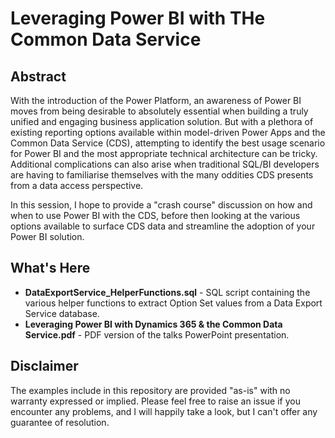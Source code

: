 # Leveraging Power BI with THe Common Data Service #

## Abstract ##

With the introduction of the Power Platform, an awareness of Power BI moves from being desirable to absolutely essential when building a truly unified and engaging business application solution. But with a plethora of existing reporting options available within model-driven Power Apps and the Common Data Service (CDS), attempting to identify the best usage scenario for Power BI and the most appropriate technical architecture can be tricky. Additional complications can also arise when traditional SQL/BI developers are having to familiarise themselves with the many oddities CDS presents from a data access perspective. 

In this session, I hope to provide a "crash course" discussion on how and when to use Power BI with the CDS, before then looking at the various options available to surface CDS data and streamline the adoption of your Power BI solution.

## What's Here ##

* **DataExportService_HelperFunctions.sql** - SQL script containing the various helper functions to extract Option Set values from a Data Export Service database.
* **Leveraging Power BI with Dynamics 365 & the Common Data Service.pdf** - PDF version of the talks PowerPoint presentation.

## Disclaimer ##

The examples include in this repository are provided "as-is" with no warranty expressed or implied. Please feel free to raise an issue if you encounter any problems, and I will happily take a look, but I can't offer any guarantee of resolution.
